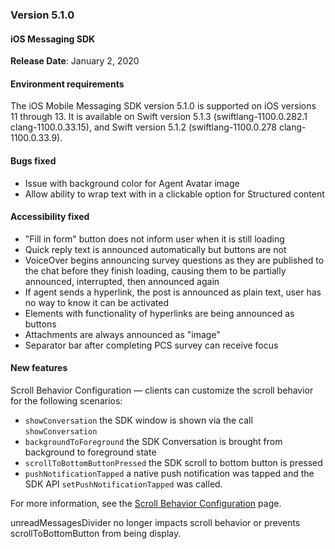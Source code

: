 ### Version 5.1.0
#### iOS Messaging SDK

**Release Date**: January 2, 2020 

#### Environment requirements

The iOS Mobile Messaging SDK version 5.1.0 is supported on iOS versions 11 through 13. It is available on Swift version 5.1.3 (swiftlang-1100.0.282.1 clang-1100.0.33.15), and Swift version 5.1.2 (swiftlang-1100.0.278 clang-1100.0.33.9).  

#### Bugs fixed

* Issue with background color for Agent Avatar image
* Allow ability to wrap text with in a clickable option for Structured content

#### Accessibility fixed
 
* "Fill in form" button does not inform user when it is still loading
* Quick reply text is announced automatically but buttons are not
* VoiceOver begins announcing survey questions as they are published to the chat before they finish loading, causing them to be partially announced, interrupted, then announced again
* If agent sends a hyperlink, the post is announced as plain text, user has no way to know it can be activated
* Elements with functionality of hyperlinks are being announced as buttons
* Attachments are always announced as "image"
* Separator bar after completing PCS survey can receive focus

#### New features

Scroll Behavior Configuration — clients can customize the scroll behavior for the following scenarios:

- `showConversation` the SDK window is shown via the call `showConversation`
- `backgroundToForeground` the SDK Conversation is brought from background to foreground state
- `scrollToBottomButtonPressed` the SDK scroll to bottom button is pressed
- `pushNotificationTapped` a native push notification was tapped and the SDK API `setPushNotificationTapped` was called.

For more information, see the [Scroll Behavior Configuration](mobile-app-messaging-sdk-for-ios-advanced-features-scroll-behavior-configuration.html) page. 

<div class="note">unreadMessagesDivider no longer impacts scroll behavior or prevents scrollToBottomButton from being display.</div>
